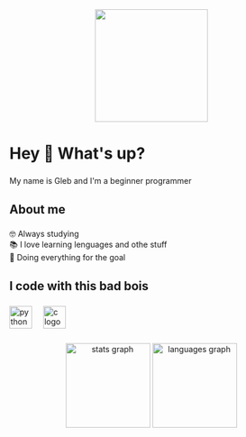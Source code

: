 <div align="center">
  <img height="200" src="https://media.tenor.com/f-MWzk9VOEUAAAAM/peace-and-quiet-dog.gif"  />
</div>

###

<h1 align="left">Hey 👋 What's up?</h1>

###

<p align="left">My name is Gleb and I'm a beginner programmer</p>

###

<h2 align="left">About me</h2>

###

<p align="left">🤓 Always studying<br>📚 I love learning lenguages and othe stuff<br>🎯 Doing everything for the goal</p>

###

<h2 align="left">I code with this bad bois</h2>

###

<div align="left">
  <img src="https://cdn.jsdelivr.net/gh/devicons/devicon/icons/python/python-original.svg" height="40" alt="python logo"  />
  <img width="12" />
  <img src="https://cdn.jsdelivr.net/gh/devicons/devicon/icons/c/c-original.svg" height="40" alt="c logo"  />
</div>

###

<div align="center">
  <img src="https://github-readme-stats.vercel.app/api?username=beyxnd3r&hide_title=false&hide_rank=false&show_icons=true&include_all_commits=true&count_private=true&disable_animations=false&theme=dracula&locale=en&hide_border=false&order=1" height="150" alt="stats graph"  />
  <img src="https://github-readme-stats.vercel.app/api/top-langs?username=beyxnd3r&locale=en&hide_title=false&layout=compact&card_width=320&langs_count=5&theme=dracula&hide_border=false&order=2" height="150" alt="languages graph"  />
</div>

###


###
